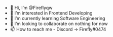 - 👋 Hi, I’m @Fireflyqw
- 👀 I’m interested in Frontend Developing
- 🌱 I’m currently learning Software Engineering
- 💞️ I’m looking to collaborate on nothing for now
- 📫 How to reach me - Discord -> Firefly#0474

<!---
Fireflyqw/Fireflyqw is a ✨ special ✨ repository because its `README.md` (this file) appears on your GitHub profile.
You can click the Preview link to take a look at your changes.
--->
